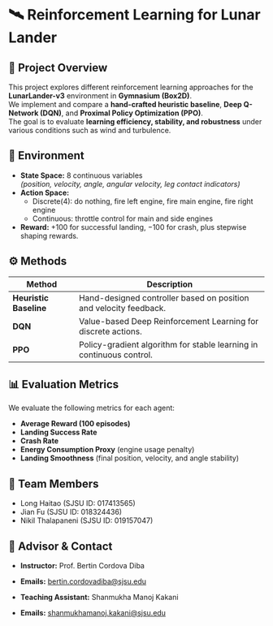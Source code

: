 # 🛰️ Reinforcement Learning for Lunar Lander

## 📘 Project Overview
This project explores different reinforcement learning approaches for the **LunarLander-v3** environment in **Gymnasium (Box2D)**.  
We implement and compare a **hand-crafted heuristic baseline**, **Deep Q-Network (DQN)**, and **Proximal Policy Optimization (PPO)**.  
The goal is to evaluate **learning efficiency, stability, and robustness** under various conditions such as wind and turbulence.


## 🧩 Environment
- **State Space:** 8 continuous variables  
  *(position, velocity, angle, angular velocity, leg contact indicators)*  
- **Action Space:**  
  - Discrete(4): do nothing, fire left engine, fire main engine, fire right engine  
  - Continuous: throttle control for main and side engines  
- **Reward:** +100 for successful landing, −100 for crash, plus stepwise shaping rewards.


## ⚙️ Methods
| Method | Description |
|---------|--------------|
| **Heuristic Baseline** | Hand-designed controller based on position and velocity feedback. |
| **DQN** | Value-based Deep Reinforcement Learning for discrete actions. |
| **PPO** | Policy-gradient algorithm for stable learning in continuous control. |


## 📊 Evaluation Metrics
We evaluate the following metrics for each agent:
- **Average Reward (100 episodes)**
- **Landing Success Rate**
- **Crash Rate**
- **Energy Consumption Proxy** (engine usage penalty)
- **Landing Smoothness** (final position, velocity, and angle stability)


## 👥 Team Members
- Long Haitao (SJSU ID: 017413565)
- Jian Fu (SJSU ID: 018324436)
- Nikil Thalapaneni (SJSU ID: 019157047)


## 🧠 Advisor & Contact
- **Instructor:** Prof. Bertin Cordova Diba  
- **Emails:** bertin.cordovadiba@sjsu.edu  

- **Teaching Assistant:** Shanmukha Manoj Kakani
- **Emails:** shanmukhamanoj.kakani@sjsu.edu

